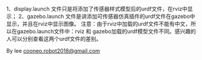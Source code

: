 1、display.launch 文件只是将添加了传感器样式模型后的urdf文件，在rviz中显示；
2、gazebo.launch 文件是讲添加可传感器仿真插件的urdf文件在gazebo中显示，并且在rviz中显示图像。
注意：由于rviz中加载的urdf文件不能有中文，所以在gazebo.launch文件中：rviz 和 gazebo加载的urdf模型文件不同。感兴趣的人可以分别查看这两个urdf文件的差别。





By lee cooneo.robot2018@gmail.com
